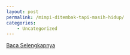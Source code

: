 ```yaml
---
layout: post
permalink: /mimpi-ditembak-tapi-masih-hidup/
categories:
    - Uncategorized
---
```


[Baca Selengkapnya](/10)